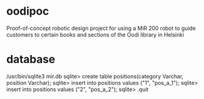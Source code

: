 # oodipoc
Proof-of-concept robotic design project for using a MiR 200 robot to guide customers to certain books and sections of the Oodi library in Helsinki

# database 
/usr/bin/sqlite3 mir.db
sqlite> create table positions(category Varchar, position Varchar);
sqlite> insert into positions values ("1", "pos_a_1");
sqlite> insert into positions values ("2", "pos_a_2");
sqlite> .quit
